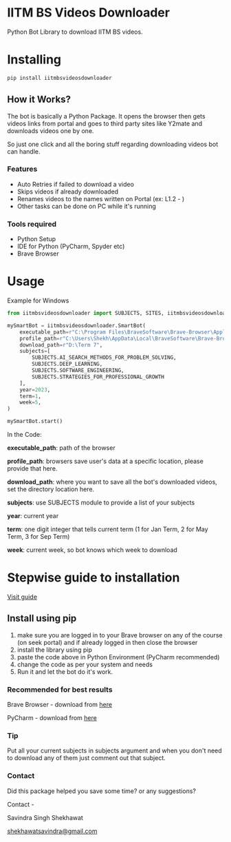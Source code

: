 

IITM BS Videos Downloader
===============
Python Bot Library to download IITM BS videos.

Installing
============

```bash
pip install iitmbsvideosdownloader
```

## How it Works?

The bot is basically a Python Package. It opens the browser then gets videos links from portal and goes to third party sites like Y2mate and downloads videos one by one.

So just one click and all the boring stuff regarding downloading videos bot can handle.



### Features

- Auto Retries if failed to download a video
- Skips videos if already downloaded
- Renames videos to the names written on Portal (ex: L1.2 - )
- Other tasks can be done on PC while it's running



### Tools required

- Python Setup
- IDE for Python (PyCharm, Spyder etc)
- Brave Browser



Usage
=====

Example for Windows

```python
from iitmbsvideosdownloader import SUBJECTS, SITES, iitmbsvideosdownloader

mySmartBot = iitmbsvideosdownloader.SmartBot(
    executable_path=r"C:\Program Files\BraveSoftware\Brave-Browser\Application\brave.exe",
    profile_path=r"C:\Users\Shekh\AppData\Local\BraveSoftware\Brave-Browser\User Data\Default",
    download_path=r"D:\Term 7",
    subjects=[
        SUBJECTS.AI_SEARCH_METHODS_FOR_PROBLEM_SOLVING,
        SUBJECTS.DEEP_LEARNING,
        SUBJECTS.SOFTWARE_ENGINEERING,
        SUBJECTS.STRATEGIES_FOR_PROFESSIONAL_GROWTH
    ],
    year=2023,
    term=1,
    week=5,
)

mySmartBot.start()
```

In the Code:

**executable_path**: path of the browser

**profile_path**: browsers save user's data at a specific location, please provide that here.

**download_path**: where you want to save all the bot's downloaded videos, set the directory location here.

**subjects**: use SUBJECTS module to provide a list of your subjects

**year**: current year

**term**: one digit integer that tells current term (1 for Jan Term, 2 for May Term, 3 for Sep Term)

**week**: current week, so bot knows which week to download



# Stepwise guide to installation

[Visit guide](https://drive.google.com/file/d/1YT9DZt8YDB6VBaNOBDA9hz427MIoXlfA/view?usp=sharing)



## Install using pip

1) make sure you are logged in to your Brave browser on any of the course (on seek portal) and if already logged in then close the browser
2) install the library using pip
3) paste the code above in Python Environment (PyCharm recommended)
4) change the code as per your system and needs
5) Run it and let the bot do it's work.



### Recommended for best results

Brave Browser - download from [here](https://brave.com/)

PyCharm - download from [here](https://www.jetbrains.com/pycharm/)



### Tip

Put all your current subjects in subjects argument and when you don't need to download any of them just comment out that subject.



### Contact

Did this package helped you save some time? or any suggestions?

Contact - 

Savindra Singh Shekhawat

shekhawatsavindra@gmail.com

